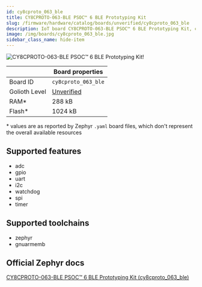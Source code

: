 ```yaml
---
id: cy8cproto_063_ble
title: CY8CPROTO-063-BLE PSOC™ 6 BLE Prototyping Kit
slug: /firmware/hardware/catalog/boards/unverified/cy8cproto_063_ble
description: IoT board CY8CPROTO-063-BLE PSOC™ 6 BLE Prototyping Kit, compatible with Golioth at unverified level.
image: /img/boards/cy8cproto_063_ble.jpg
sidebar_class_name: hide-item
---
```


[//]: # (This is an auto-generated file, do not edit! Changes to it will be lost upon re-generation)

![CY8CPROTO-063-BLE PSOC™ 6 BLE Prototyping Kit!](/img/boards/cy8cproto_063_ble.jpg "CY8CPROTO-063-BLE PSOC™ 6 BLE Prototyping Kit")

|                | Board properties     |
| -------------  | -------------------- |
| Board ID       | `cy8cproto_063_ble` |
| Golioth Level  | [Unverified](/firmware/hardware#unverified-boards) |
| RAM*           | 288 kB |
| Flash*         | 1024 kB |

\* values are as reported by Zephyr `.yaml` board files, which don't represent the overall available resources



## Supported features

* adc
* gpio
* uart
* i2c
* watchdog
* spi
* timer

## Supported toolchains

* zephyr
* gnuarmemb

## Official Zephyr docs

[CY8CPROTO-063-BLE PSOC™ 6 BLE Prototyping Kit (cy8cproto_063_ble)](https://docs.zephyrproject.org/latest/boards/infineon/cy8cproto_063_ble/doc/index.html)
